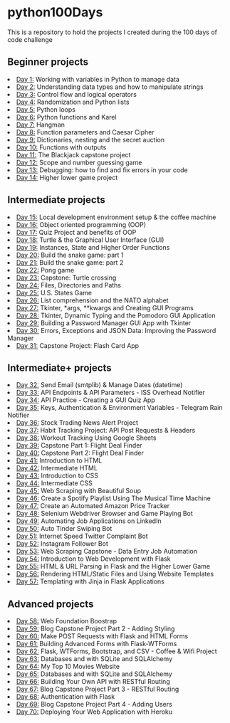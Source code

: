 # python100Days
This is a repository to hold the projects I created during the 100 days of code challenge
<h2> Beginner projects </h2>
<li><a href="https://github.com/NicholeW-tech/python100Days/tree/main/day001">Day 1:</a> Working with variables in Python to manage data </li>
<li><a href="https://github.com/NicholeW-tech/python100Days/tree/main/day002">Day 2:</a> Understanding data types and how to manipulate strings</li>
<li><a href="https://github.com/NicholeW-tech/python100Days/tree/main/day003">Day 3:</a> Control flow and logical operators</li>
<li><a href="https://github.com/NicholeW-tech/python100Days/tree/main/day004">Day 4:</a> Randomization and Python lists</li>
<li><a href="https://github.com/NicholeW-tech/python100Days/tree/main/day005">Day 5:</a> Python loops</li>
<li><a href="https://github.com/NicholeW-tech/python100Days/tree/main/day006">Day 6:</a> Python functions and Karel</li>
<li><a href="https://github.com/NicholeW-tech/python100Days/tree/main/day007">Day 7:</a> Hangman</li>
<li><a href="https://github.com/NicholeW-tech/python100Days/tree/main/day008">Day 8:</a> Function parameters and Caesar Cipher </li>
<li><a href="https://github.com/NicholeW-tech/python100Days/tree/main/day009">Day 9:</a> Dictionaries, nesting and the secret auction</li>
<li><a href="https://github.com/NicholeW-tech/python100Days/tree/main/day010">Day 10:</a> Functions with outputs</li>
<li><a href="https://github.com/NicholeW-tech/python100Days/tree/main/day011">Day 11:</a> The Blackjack capstone project</li>
<li><a href="https://github.com/NicholeW-tech/python100Days/tree/main/day012">Day 12:</a> Scope and number guessing game</li>
<li><a href="https://github.com/NicholeW-tech/python100Days/tree/main/day013">Day 13:</a> Debugging: how to find and fix errors in your code</li>
<li><a href="https://github.com/NicholeW-tech/python100Days/tree/main/day014">Day 14:</a> Higher lower game project</li>
<h2> Intermediate projects </h2>
<li><a href="https://github.com/NicholeW-tech/python100Days/tree/main/day015">Day 15:</a> Local development environment setup & the coffee machine</li>
<li><a href="https://github.com/NicholeW-tech/python100Days/tree/main/day016">Day 16:</a> Object oriented programming (OOP)</li>
<li><a href="https://github.com/NicholeW-tech/python100Days/tree/main/day017">Day 17:</a> Quiz Project and benefits of OOP</li>
<li><a href="https://github.com/NicholeW-tech/python100Days/tree/main/day018">Day 18:</a> Turtle & the Graphical User Interface (GUI)</li>
<li><a href="https://github.com/NicholeW-tech/python100Days/tree/main/day019">Day 19:</a> Instances, State and Higher Order Functions</li>
<li><a href="https://github.com/NicholeW-tech/python100Days/tree/main/day020">Day 20:</a> Build the snake game: part 1</li>
<li><a href="https://github.com/NicholeW-tech/python100Days/tree/main/day021">Day 21:</a> Build the snake game: part 2</li>
<li><a href="https://github.com/NicholeW-tech/python100Days/tree/main/day022">Day 22:</a> Pong game</li>
<li><a href="https://github.com/NicholeW-tech/python100Days/tree/main/day023">Day 23:</a> Capstone: Turtle crossing</li>
<li><a href="https://github.com/NicholeW-tech/python100Days/tree/main/day024">Day 24:</a> Files, Directories and Paths</li>
<li><a href="https://github.com/NicholeW-tech/python100Days/tree/main/day025">Day 25:</a> U.S. States Game</li>
<li><a href="https://github.com/NicholeW-tech/python100Days/tree/main/day026">Day 26:</a> List comprehension and the NATO alphabet</li>
<li><a href="https://github.com/NicholeW-tech/python100Days/tree/main/day027">Day 27:</a> Tkinter, *args, **kwargs and Creating GUI Programs</li>
<li><a href="https://github.com/NicholeW-tech/python100Days/tree/main/day028">Day 28:</a> Tkinter, Dynamic Typing and the Pomodoro GUI Application</li>
<li><a href="https://github.com/NicholeW-tech/python100Days/tree/main/day029">Day 29:</a> Building a Password Manager GUI App with Tkinter</li>
<li><a href="https://github.com/NicholeW-tech/python100Days/tree/main/day030">Day 30:</a> Errors, Exceptions and JSON Data: Improving the Password Manager</li>
<li><a href="https://github.com/NicholeW-tech/python100Days/tree/main/day031">Day 31:</a> Capstone Project: Flash Card App</li>
<h2> Intermediate+ projects </h2>
<li><a href="https://github.com/NicholeW-tech/python100Days/tree/main/day032">Day 32:</a> Send Email (smtplib) & Manage Dates (datetime)</li>
<li><a href="https://github.com/NicholeW-tech/python100Days/tree/main/day033">Day 33:</a> API Endpoints & API Parameters - ISS Overhead Notifier</li>
<li><a href="https://github.com/NicholeW-tech/python100Days/tree/main/day034">Day 34:</a> API Practice - Creating a GUI Quiz App</li>
<li><a href="https://github.com/NicholeW-tech/python100Days/tree/main/day035">Day 35:</a> Keys, Authentication & Environment Variables - Telegram Rain Notifier</li>
<li><a href="https://github.com/NicholeW-tech/python100Days/tree/main/day036">Day 36:</a> Stock Trading News Alert Project</li>
<li><a href="https://github.com/NicholeW-tech/python100Days/tree/main/day037">Day 37:</a> Habit Tracking Project: API Post Requests & Headers</li>
<li><a href="https://github.com/NicholeW-tech/python100Days/tree/main/day038">Day 38:</a> Workout Tracking Using Google Sheets</li>
<li><a href="https://github.com/NicholeW-tech/python100Days/tree/main/day039">Day 39:</a> Capstone Part 1: Flight Deal Finder</li>
<li><a href="https://github.com/NicholeW-tech/python100Days/tree/main/day040">Day 40:</a> Capstone Part 2: Flight Deal Finder</li>
<li><a href="https://github.com/NicholeW-tech/python100Days/tree/main/day041">Day 41:</a> Introduction to HTML</li>
<li><a href="https://github.com/NicholeW-tech/python100Days/tree/main/day042">Day 42:</a> Intermediate HTML</li>
<li><a href="https://github.com/NicholeW-tech/python100Days/tree/main/day043">Day 43:</a> Introduction to CSS</li>
<li><a href="https://github.com/NicholeW-tech/python100Days/tree/main/day044">Day 44:</a> Intermediate CSS</li>
<li><a href="https://github.com/NicholeW-tech/python100Days/tree/main/day045">Day 45:</a> Web Scraping with Beautiful Soup</li>
<li><a href="https://github.com/NicholeW-tech/python100Days/tree/main/day046">Day 46:</a> Create a Spotify Playlist Using The Musical Time Machine</li>
<li><a href="https://github.com/NicholeW-tech/python100Days/tree/main/day047">Day 47:</a> Create an Automated Amazon Price Tracker</li>
<li><a href="https://github.com/NicholeW-tech/python100Days/tree/main/day048">Day 48:</a> Selenium Webdriver Browser and Game Playing Bot</li>
<li><a href="https://github.com/NicholeW-tech/python100Days/tree/main/day049">Day 49:</a> Automating Job Applications on LinkedIn</li>
<li><a href="https://github.com/NicholeW-tech/python100Days/tree/main/day050">Day 50:</a> Auto Tinder Swiping Bot</li>
<li><a href="https://github.com/NicholeW-tech/python100Days/tree/main/day051">Day 51:</a> Internet Speed Twitter Complaint Bot</li>
<li><a href="https://github.com/NicholeW-tech/python100Days/tree/main/day052">Day 52:</a> Instagram Follower Bot</li>
<li><a href="https://github.com/NicholeW-tech/python100Days/tree/main/day053">Day 53:</a> Web Scraping Capstone - Data Entry Job Automation</li>
<li><a href="https://github.com/NicholeW-tech/python100Days/tree/main/day054">Day 54:</a> Introduction to Web Development with Flask</li>
<li><a href="https://github.com/NicholeW-tech/python100Days/tree/main/day055">Day 55:</a> HTML & URL Parsing in Flask and the Higher Lower Game</li>
<li><a href="https://github.com/NicholeW-tech/python100Days/tree/main/day056">Day 56:</a> Rendering HTML/Static Files and Using Website Templates</li>
<li><a href="https://github.com/NicholeW-tech/python100Days/tree/main/day057">Day 57:</a> Templating with Jinja in Flask Applications</li>
<h2> Advanced projects </h2>
<li><a href="https://github.com/NicholeW-tech/python100Days/tree/main/day058">Day 58:</a> Web Foundation Boostrap</li>
<li><a href="https://github.com/NicholeW-tech/python100Days/tree/main/day059">Day 59:</a> Blog Capstone Project Part 2 - Adding Styling</li>
<li><a href="https://github.com/NicholeW-tech/python100Days/tree/main/day060">Day 60:</a> Make POST Requests with Flask and HTML Forms</li>
<li><a href="https://github.com/NicholeW-tech/python100Days/tree/main/day061">Day 61:</a> Building Advanced Forms with Flask-WTForms</li>
<li><a href="https://github.com/NicholeW-tech/python100Days/tree/main/day062">Day 62:</a> Flask, WTForms, Bootstrap, and CSV - Coffee & Wifi Project</li>
<li><a href="https://github.com/NicholeW-tech/python100Days/tree/main/day063">Day 63:</a> Databases and with SQLite and SQLAlchemy</li>
<li><a href="https://github.com/NicholeW-tech/python100Days/tree/main/day064">Day 64:</a> My Top 10 Movies Website</li>
<li><a href="https://github.com/NicholeW-tech/python100Days/tree/main/day065">Day 65:</a> Databases and with SQLite and SQLAlchemy</li>
<li><a href="https://github.com/NicholeW-tech/python100Days/tree/main/day066">Day 66:</a> Building Your Own API with RESTful Routing</li>
<li><a href="https://github.com/NicholeW-tech/python100Days/tree/main/day067">Day 67:</a> Blog Capstone Project Part 3 - RESTful Routing</li>
<li><a href="https://github.com/NicholeW-tech/python100Days/tree/main/day068">Day 68:</a> Authentication with Flask</li>
<li><a href="https://github.com/NicholeW-tech/python100Days/tree/main/day069">Day 69:</a> Blog Capstone Project Part 4 - Adding Users</li>
<li><a href="https://github.com/NicholeW-tech/python100Days/tree/main/day070">Day 70:</a> Deploying Your Web Application with Heroku</li>
